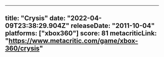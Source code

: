 
---
title: "Crysis"
date: "2022-04-09T23:38:29.904Z"
releaseDate: "2011-10-04"
platforms: ["xbox360"]
score: 81
metacriticLink: "https://www.metacritic.com/game/xbox-360/crysis"
---
